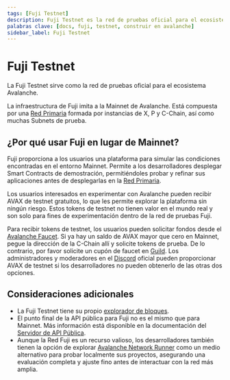 ```yaml
---
tags: [Fuji Testnet]
description: Fuji Testnet es la red de pruebas oficial para el ecosistema Avalanche.
palabras clave: [docs, fuji, testnet, construir en avalanche]
sidebar_label: Fuji Testnet
---
```


# Fuji Testnet

La Fuji Testnet sirve como la red de pruebas oficial para el ecosistema Avalanche.

La infraestructura de Fuji imita a la Mainnet de Avalanche. Está compuesta por una
[Red Primaria](/learn/avalanche/avalanche-platform.md) formada por instancias de X, P y C-Chain,
así como muchas Subnets de prueba.

## ¿Por qué usar Fuji en lugar de Mainnet?

Fuji proporciona a los usuarios una plataforma para simular las condiciones encontradas en el entorno Mainnet. 
Permite a los desarrolladores desplegar Smart Contracts de demostración, permitiéndoles probar y refinar sus aplicaciones
antes de desplegarlas en la [Red Primaria](/learn/avalanche/avalanche-platform.md).

Los usuarios interesados en experimentar con Avalanche pueden recibir AVAX de testnet gratuitos, lo que les permite
explorar la plataforma sin ningún riesgo. Estos tokens de testnet no tienen valor en el mundo real y son
solo para fines de experimentación dentro de la red de pruebas Fuji.

Para recibir tokens de testnet, los usuarios pueden solicitar fondos desde el
[Avalanche Faucet](/build/dapp/smart-contracts/get-funds-faucet.md).
Si ya hay un saldo de AVAX mayor que cero en Mainnet,
pegue la dirección de la C-Chain allí y solicite tokens de prueba. De lo contrario,
por favor solicite un cupón de faucet en
[Guild](https://guild.xyz/avalanche). Los administradores y moderadores en el [Discord](https://discord.com/invite/RwXY7P6)
oficial pueden proporcionar AVAX de testnet si los desarrolladores no pueden obtenerlo de las otras dos opciones.

## Consideraciones adicionales

- La Fuji Testnet tiene su propio [explorador de bloques](https://subnets-test.avax.network/).
- El punto final de la API pública para Fuji no es el mismo que para Mainnet. Más información está disponible en la
documentación del [Servidor de API Pública](/tooling/rpc-providers.md).
- Aunque la Red Fuji es un recurso valioso, los desarrolladores también tienen la opción de explorar
[Avalanche Network Runner](/tooling/network-runner.md)
como un medio alternativo para probar localmente sus proyectos, asegurando una evaluación completa y
ajuste fino antes de interactuar con la red más amplia.